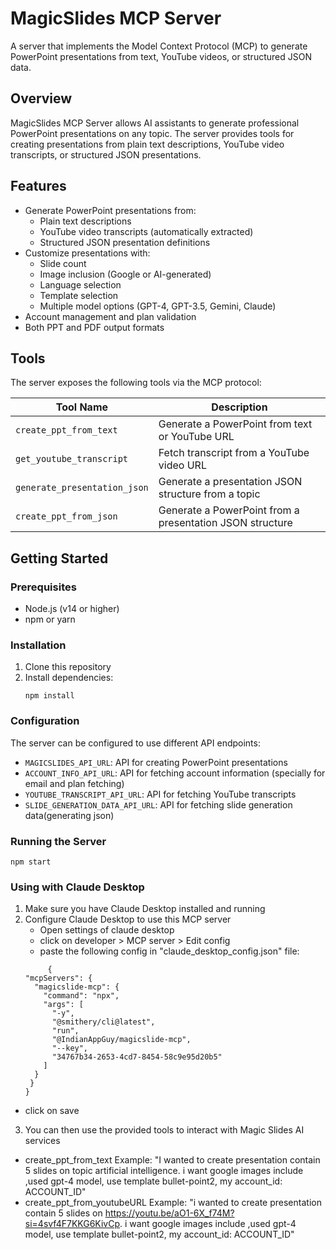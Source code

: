 # MagicSlides MCP Server

A server that implements the Model Context Protocol (MCP) to generate PowerPoint presentations from text, YouTube videos, or structured JSON data.

## Overview

MagicSlides MCP Server allows AI assistants to generate professional PowerPoint presentations on any topic. The server provides tools for creating presentations from plain text descriptions, YouTube video transcripts, or structured JSON presentations.

## Features

- Generate PowerPoint presentations from:
  - Plain text descriptions
  - YouTube video transcripts (automatically extracted)
  - Structured JSON presentation definitions
- Customize presentations with:
  - Slide count
  - Image inclusion (Google or AI-generated)
  - Language selection
  - Template selection
  - Multiple model options (GPT-4, GPT-3.5, Gemini, Claude)
- Account management and plan validation
- Both PPT and PDF output formats

## Tools

The server exposes the following tools via the MCP protocol:

| Tool Name | Description |
|-----------|-------------|
| `create_ppt_from_text` | Generate a PowerPoint from text or YouTube URL |
| `get_youtube_transcript` | Fetch transcript from a YouTube video URL |
| `generate_presentation_json` | Generate a presentation JSON structure from a topic |
| `create_ppt_from_json` | Generate a PowerPoint from a presentation JSON structure |

## Getting Started

### Prerequisites

- Node.js (v14 or higher)
- npm or yarn

### Installation

1. Clone this repository
2. Install dependencies:
   ```
   npm install
   ```

### Configuration

The server can be configured to use different API endpoints:

- `MAGICSLIDES_API_URL`: API for creating PowerPoint presentations
- `ACCOUNT_INFO_API_URL`: API for fetching account information (specially for email and plan fetching)
- `YOUTUBE_TRANSCRIPT_API_URL`: API for fetching YouTube transcripts 
- `SLIDE_GENERATION_DATA_API_URL`: API for fetching slide generation data(generating json)

### Running the Server 

```
npm start 
```

### Using with Claude Desktop
1. Make sure you have Claude Desktop installed and running
2. Configure Claude Desktop to use this MCP server
   - Open settings of claude desktop
   - click on developer > MCP server > Edit config
   - paste the following config in "claude_desktop_config.json" file:
   ```
        { 
   "mcpServers": {
     "magicslide-mcp": {
       "command": "npx",
       "args": [
         "-y",
         "@smithery/cli@latest",
         "run",
         "@IndianAppGuy/magicslide-mcp",
         "--key",
         "34767b34-2653-4cd7-8454-58c9e95d20b5"
       ]
     }
    }
   }

 - click on save

3. You can then use the provided tools to interact with Magic Slides AI services
 - create_ppt_from_text
  Example: "I wanted to create presentation contain 5 slides on topic artificial intelligence. i want google images include ,used gpt-4 model, use template bullet-point2, my account_id: ACCOUNT_ID"
 - create_ppt_from_youtubeURL
  Example: "i wanted to create presentation contain 5 slides on https://youtu.be/aO1-6X_f74M?si=4svf4F7KKG6KivCp. i want google images include ,used gpt-4 model, use template bullet-point2, my account_id: ACCOUNT_ID"


